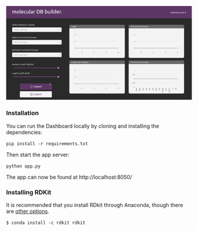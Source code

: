 <div align="center">
<img src="./screenshots/app-use-gif.gif">
</div>

### Installation

You can run the Dashboard locally by cloning and installing the dependencies:

```
pip install -r requirements.txt
```

Then start the app server:

```
python app.py
```

The app can now be found at http://localhost:8050/

### Installing RDKit

It is recommended that you install RDkit through Anaconda, though there are
[other options](https://rdkit.org/docs/Install.html).

```
$ conda install -c rdkit rdkit
```
